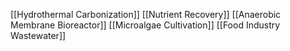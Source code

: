 [[Hydrothermal Carbonization]]
[[Nutrient Recovery]]
[[Anaerobic Membrane Bioreactor]]
[[Microalgae Cultivation]]
[[Food Industry Wastewater]]
